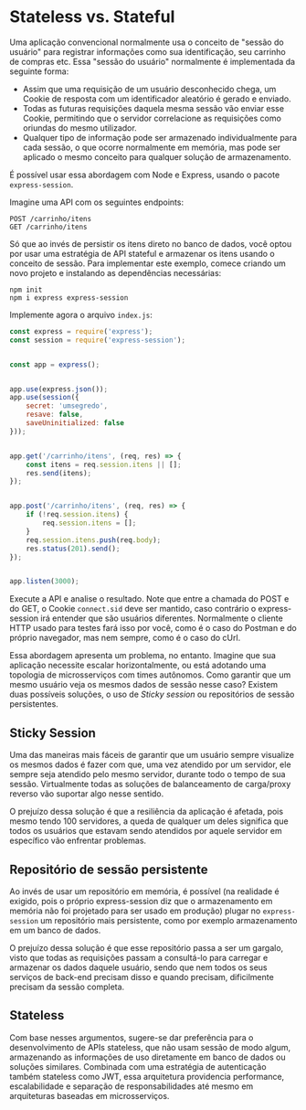 # Stateless vs. Stateful

Uma aplicação convencional normalmente usa o conceito de "sessão do usuário" para registrar informações como sua identificação, seu carrinho de compras etc. Essa "sessão do usuário" normalmente é implementada da seguinte forma:

- Assim que uma requisição de um usuário desconhecido chega, um Cookie de resposta com um identificador aleatório é gerado e enviado.
- Todas as futuras requisições daquela mesma sessão vão enviar esse Cookie, permitindo que o servidor correlacione as requisições como oriundas do mesmo utilizador.
- Qualquer tipo de informação pode ser armazenado individualmente para cada sessão, o que ocorre normalmente em memória, mas pode ser aplicado o mesmo conceito para qualquer solução de armazenamento.

É possível usar essa abordagem com Node e Express, usando o pacote `express-session`.

Imagine uma API com os seguintes endpoints:

```
POST /carrinho/itens
GET /carrinho/itens
```

Só que ao invés de persistir os itens direto no banco de dados, você optou por usar uma estratégia de API stateful e armazenar os itens usando o conceito de sessão. Para implementar este exemplo, comece criando um novo projeto e instalando as dependências necessárias:

```
npm init
npm i express express-session
```

Implemente agora o arquivo `index.js`:

```js
const express = require('express');
const session = require('express-session');


const app = express();


app.use(express.json());
app.use(session({
    secret: 'umsegredo',
    resave: false,
    saveUninitialized: false
}));


app.get('/carrinho/itens', (req, res) => {
    const itens = req.session.itens || [];
    res.send(itens);
});


app.post('/carrinho/itens', (req, res) => {
    if (!req.session.itens) {
        req.session.itens = [];
    }
    req.session.itens.push(req.body);
    res.status(201).send();
});


app.listen(3000);
```

Execute a API e analise o resultado. Note que entre a chamada do POST e do GET, o Cookie `connect.sid` deve ser mantido, caso contrário o express-session irá entender que são usuários diferentes. Normalmente o cliente HTTP usado para testes fará isso por você, como é o caso do Postman e do próprio navegador, mas nem sempre, como é o caso do cUrl.

Essa abordagem apresenta um problema, no entanto. Imagine que sua aplicação necessite escalar horizontalmente, ou está adotando uma topologia de microsserviços com times autônomos. Como garantir que um mesmo usuário veja os mesmos dados de sessão nesse caso? Existem duas possíveis soluções, o uso de *Sticky session* ou repositórios de sessão persistentes.

## Sticky Session

Uma das maneiras mais fáceis de garantir que um usuário sempre visualize os mesmos dados é fazer com que, uma vez atendido por um servidor, ele sempre seja atendido pelo mesmo servidor, durante todo o tempo de sua sessão. Virtualmente todas as soluções de balanceamento de carga/proxy reverso vão suportar algo nesse sentido.

O prejuízo dessa solução é que a resiliência da aplicação é afetada, pois mesmo tendo 100 servidores, a queda de qualquer um deles significa que todos os usuários que estavam sendo atendidos por aquele servidor em específico vão enfrentar problemas.

## Repositório de sessão persistente

Ao invés de usar um repositório em memória, é possível (na realidade é exigido, pois o próprio express-session diz que o armazenamento em memória não foi projetado para ser usado em produção) plugar no `express-session` um repositório mais persistente, como por exemplo armazenamento em um banco de dados.

O prejuízo dessa solução é que esse repositório passa a ser um gargalo, visto que todas as requisições passam a consultá-lo para carregar e armazenar os dados daquele usuário, sendo que nem todos os seus serviços de back-end precisam disso e quando precisam, dificilmente precisam da sessão completa.

## Stateless

Com base nesses argumentos, sugere-se dar preferência para o desenvolvimento de APIs stateless, que não usam sessão de modo algum, armazenando as informações de uso diretamente em banco de dados ou soluções similares. Combinada com uma estratégia de autenticação também stateless como JWT, essa arquitetura providencia performance, escalabilidade e separação de responsabilidades até mesmo em arquiteturas baseadas em microsserviços.
